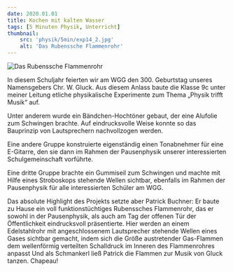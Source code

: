 ```yaml
---
date: 2020.01.01
title: Kochen mit kalten Wasser
tags: [5 Minuten Physik, Unterricht]
thumbnail: 
    src: 'physik/5min/exp14_2.jpg'
    alt: 'Das Rubenssche Flammenrohr'
---
```


![Das Rubenssche Flammenrohr](/images/physik/5min/exp14_2.jpg)

In diesem Schuljahr feierten wir am WGG den 300. Geburtstag unseres
  Namensgebers Chr. W. Gluck. Aus diesem Anlass baute die Klasse 9c
  unter meiner Leitung etliche physikalische Experimente zum Thema
  „Physik trifft Musik“ auf.

Unter anderem wurde ein Bändchen-Hochtöner gebaut, der eine Alufolie
zum Schwingen brachte. Auf eindrucksvolle Weise konnte so das
Bauprinzip von Lautsprechern nachvollzogen werden.

Eine andere Gruppe konstruierte eigenständig einen Tonabnehmer für
eine E-Gitarre, den sie dann im Rahmen der Pausenphysik unserer
interessierten Schulgemeinschaft vorführte.

Eine dritte Gruppe brachte ein Gummiseil zum Schwingen und machte
mit Hilfe eines Stroboskops stehende Wellen sichtbar, ebenfalls im
Rahmen der Pausenphysik für alle interessierten Schüler am WGG.

Das absolute Highlight des Projekts setzte aber Patrick Buchner: Er
baute zu Hause ein voll funktionstüchtiges Rubenssches Flammenrohr,
das er sowohl in der Pausenphysik, als auch am Tag der offenen Tür
der Öffentlichkeit eindrucksvoll präsentierte. Hier werden an
einem Edelstahlrohr mit angeschlossenem Lautsprecher stehende Wellen
eines Gases sichtbar gemacht, indem sich die Größe austretender
Gas-Flammen dem wellenförmig verteilten Schalldruck im Inneren des
Flammenrohres anpasst Und als Schmankerl ließ Patrick die Flammen
zur Musik von Gluck tanzen. Chapeau!